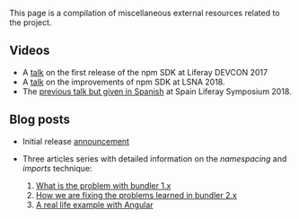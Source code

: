 This page is a compilation of miscellaneous external resources related to the project.

## Videos

* A [talk](https://www.youtube.com/watch?v=ay0wy2_tLTA&index=6&t=0s&list=PLKb_gn-WO_Kr2J9kcDvDDlcciKoDXfOAq) on the first release of the npm SDK at Liferay DEVCON 2017
* A [talk](https://www.youtube.com/watch?v=CyhR2l2eVSQ) on the improvements of npm SDK at LSNA 2018.
* The [previous talk but given in Spanish](https://www.youtube.com/watch?v=4BhPJhx__rc&index=15&list=PLKb_gn-WO_Ko0Zf7nffZ1kGDS8kWuUQNu&t=0s) at Spain Liferay Symposium 2018.

## Blog posts

* Initial release [announcement](https://web.liferay.com/web/ivan.zaera/blog/-/blogs/modern-frontend-workflows-in-liferay-portal)

* Three articles series with detailed information on the _namespacing_ and _imports_ technique:

   1. [What is the problem with bundler 1.x](https://web.liferay.com/web/ivan.zaera/blog/-/blogs/why-we-need-a-new-liferay-npm-bundler-1-of-3-)
   2. [How we are fixing the problems learned in bundler 2.x](https://web.liferay.com/web/ivan.zaera/blog/-/blogs/why-we-need-a-new-liferay-npm-bundler-2-of-3-)
   3. [A real life example with Angular](https://web.liferay.com/web/ivan.zaera/blog/-/blogs/why-we-need-a-new-liferay-npm-bundler-3-of-3-)

